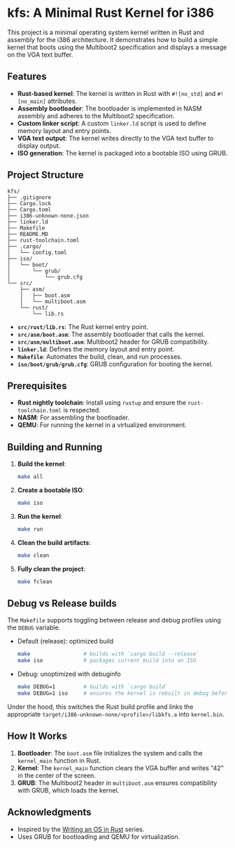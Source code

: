 # kfs: A Minimal Rust Kernel for i386

This project is a minimal operating system kernel written in Rust and assembly for the i386 architecture. It demonstrates how to build a simple kernel that boots using the Multiboot2 specification and displays a message on the VGA text buffer.

## Features

- **Rust-based kernel**: The kernel is written in Rust with `#![no_std]` and `#![no_main]` attributes.
- **Assembly bootloader**: The bootloader is implemented in NASM assembly and adheres to the Multiboot2 specification.
- **Custom linker script**: A custom `linker.ld` script is used to define memory layout and entry points.
- **VGA text output**: The kernel writes directly to the VGA text buffer to display output.
- **ISO generation**: The kernel is packaged into a bootable ISO using GRUB.

## Project Structure

```
kfs/
├── .gitignore
├── Cargo.lock
├── Cargo.toml
├── i386-unknown-none.json
├── linker.ld
├── Makefile
├── README.MD
├── rust-toolchain.toml
├── .cargo/
│   └── config.toml
├── iso/
│   └── boot/
│       └── grub/
│           └── grub.cfg
└── src/
    ├── asm/
    │   ├── boot.asm
    │   └── multiboot.asm
    └── rust/
        └── lib.rs
```

- **`src/rust/lib.rs`**: The Rust kernel entry point.
- **`src/asm/boot.asm`**: The assembly bootloader that calls the kernel.
- **`src/asm/multiboot.asm`**: Multiboot2 header for GRUB compatibility.
- **`linker.ld`**: Defines the memory layout and entry point.
- **`Makefile`**: Automates the build, clean, and run processes.
- **`iso/boot/grub/grub.cfg`**: GRUB configuration for booting the kernel.

## Prerequisites

- **Rust nightly toolchain**: Install using `rustup` and ensure the `rust-toolchain.toml` is respected.
- **NASM**: For assembling the bootloader.
- **QEMU**: For running the kernel in a virtualized environment.

## Building and Running

1. **Build the kernel**:

   ```sh
   make all
   ```

2. **Create a bootable ISO**:

   ```sh
   make iso
   ```

3. **Run the kernel**:

   ```sh
   make run
   ```

4. **Clean the build artifacts**:

   ```sh
   make clean
   ```

5. **Fully clean the project**:
   ```sh
   make fclean
   ```

## Debug vs Release builds

The `Makefile` supports toggling between release and debug profiles using the `DEBUG` variable.

- Default (release): optimized build
   ```sh
   make                 # builds with `cargo build --release`
   make iso             # packages current build into an ISO
   ```
- Debug: unoptimized with debuginfo
   ```sh
   make DEBUG=1         # builds with `cargo build`
   make DEBUG=1 iso     # ensures the kernel is rebuilt in debug before creating the ISO
   ```

Under the hood, this switches the Rust build profile and links the appropriate
`target/i386-unknown-none/<profile>/libkfs.a` into `kernel.bin`.

## How It Works

1. **Bootloader**: The `boot.asm` file initializes the system and calls the `kernel_main` function in Rust.
2. **Kernel**: The `kernel_main` function clears the VGA buffer and writes "42" in the center of the screen.
3. **GRUB**: The Multiboot2 header in `multiboot.asm` ensures compatibility with GRUB, which loads the kernel.

## Acknowledgments

- Inspired by the [Writing an OS in Rust](https://os.phil-opp.com/) series.
- Uses GRUB for bootloading and QEMU for virtualization.
